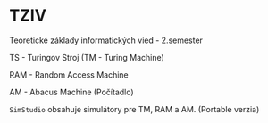 # TZIV
Teoretické základy informatických vied - 2.semester

TS - Turingov Stroj (TM - Turing Machine)

RAM - Random Access Machine

AM - Abacus Machine (Počítadlo)

`SimStudio` obsahuje simulátory pre TM, RAM a AM. (Portable verzia)
